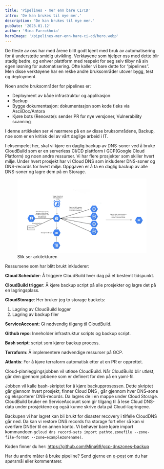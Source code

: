 ```yaml
---
title: 'Pipelines - mer enn bare CI/CD'
intro: 'De kan brukes til mye mer.'
description: 'De kan brukes til mye mer.'
pubDate: '2023.01.12'
author: 'Mina Farrokhnia'
heroImage: '/pipelines-mer-enn-bare-ci-cd/hero.webp'
---
```


De fleste av oss har med årene blitt godt kjent med bruk av automatisering for å understøtte smidig utvikling. Verktøyene som hjelper oss med dette blir stadig bedre, og enhver plattform med respekt for seg selv tilbyr nå sin egen løsning for automatisering. Ofte kaller vi bare dette for “pipelines”. Men disse verktøyene har en rekke andre bruksområder utover bygg, test og deployment.

Noen andre bruksområder for pipelines er:

- Deployment av både infrastruktur og applikasjon
- Backup
- Bygge dokumentasjon: dokumentasjon som kode f.eks via AsciiDoc/Antora
- Kjøre bots (Renovate): sender PR for nye versjoner, Vulnerability scanning

I denne artikkelen ser vi nærmere på en av disse bruksområdene, Backup, noe som er en kritisk del av vårt daglige arbeid i IT.

I eksempelet her, skal vi kjøre en daglig backup av DNS-soner ved å bruke CloudBuild som er en serverless CI/CD plattform i GCP(Google Cloud Platform) og noen andre ressurser. Vi har flere prosjekter som skiller hvert miljø. Under hvert prosjekt har vi Cloud DNS som inkluderer DNS-soner og DNS-records for hvert miljø. Oppgaven er å ta en daglig backup av alle DNS-soner og lagre dem på en Storage.

<figure>
  <img alt="Arkitektur diagram" src="/public/pipelines-mer-enn-bare-ci-cd/arkitektur.webp">
  <figcaption>Slik ser arkitekturen</figcaption>
</figure>

Ressursene som har blitt brukt inkluderer:

**Cloud Scheduler**: Å triggere  CloudBuild hver dag på et bestemt tidspunkt.

**CloudBuild trigger**: Å kjøre backup script på alle prosjekter og lagre det på en lagringsplass.

**CloudStorage**: Her bruker jeg to storage buckets:
1. Lagring av CloudBuild logger
2. Lagring av backup filer

**ServiceAccount**: Gi nødvendig tilgang til CloudBuild.

**Github repo**: Inneholder infrastruktur scripts og backup script.

**Bash script**: script som kjører backup process.

**Terraform**: Å implementere nødvendige ressurser på GCP.

**Atlantis**: For å kjøre terraform automatisk etter at en PR er opprettet.

Cloud-planleggingsjobben vil utløse CloudBuild. Når CloudBuild blir utløst, går den gjennom jobbene som er definert for den på en yaml-fil.

Jobben vil kalle bash-skriptet for å kjøre backupprosessen. Dette skriptet går gjennom hvert prosjekt, finner Cloud DNS , går gjennom hver DNS-sone og eksporterer DNS-records. Da lagres de i en mappe under Cloud Storage. CloudBuild bruker en ServiceAccount som gir tilgang til å lese Cloud DNS-data under prosjektene og også kunne skrive data på Cloud-lagringene.

Backupen vi har lagret kan bli brukt for disaster recovery i tilfelle CloudDNS går ned. Da kan vi restore DNS records fra storage fort eller så kan vi overføre DNSer til en annen konto. Vi behøver bare kjøre import kommandoen `gcloud dns record-sets import pathto.zonefile --zone-file-format --zone=examplezonename)`.

Koden finner du her: https://github.com/Mina69/gcp-dnszones-backup

Har du andre måter å bruke pipeline? Send gjerne en [e-post](mailto:mfa@capraconsulting.no) om du har spørsmål eller kommentarer.